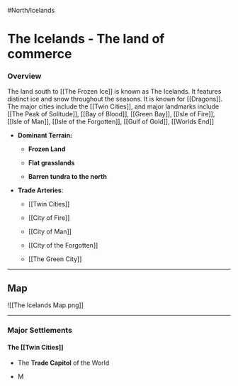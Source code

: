 #North/Icelands
# The Icelands - The land of commerce

### Overview
The land south to [[The Frozen Ice]] is known as The Icelands. It features distinct ice and snow throughout the seasons. It is known for [[Dragons]]. The major cities include the [[Twin Cities]], and major landmarks include [[The Peak of Solitude]], [[Bay of Blood]], [[Green Bay]], [[Isle of Fire]], [[Isle of Man]], [[Isle of the Forgotten]], [[Gulf of Gold]], [[Worlds End]]

- **Dominant Terrain:**
	
	- **Frozen Land**
		 
	- **Flat grasslands**
		
	- **Barren tundra to the north**
		
- **Trade Arteries**:
		
	- [[Twin Cities]]
		
	- [[City of Fire]]
		
	- [[City of Man]]
		
	- [[City of the Forgotten]]
		
	- [[The Green City]]

---

## Map

![[The Icelands Map.png]]

---

### Major Settlements
#### The [[Twin Cities]]
- The **Trade Capitol** of the World
	
- M